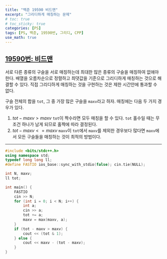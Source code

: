 ```yaml
---
title: "백준 19590 비드맨"
excerpt: "그리디하게 매칭하는 문제"
# toc: true
# toc_sticky: true
categories: [PS]
tags: [PS, 백준, 19590번, 그리디, CPP]
use_math: true
---
```


## [19590번: 비드맨](https://www.acmicpc.net/problem/19590)
  
서로 다른 종류의 구슬을 서로 매칭하는데 최대한 많은 종류의 구슬을 매칭하여 없애야 한다. 배열을 오름차순으로 정렬하고 최댓값을 기준으로 그리디하게 매칭하는 것으로 해결할 수 있다. 직접 그리디하게 매칭하는 것을 구현하는 것은 제한 시간안에 통과할 수 없다. 

구슬 전체의 합을 `tot`, 그 중 가장 많은 구슬을 `maxv`라고 하자. 매칭에는 다음 두 가지 경우가 있다. 

1. $tot - maxv > maxv$
`tot`이 짝수라면 모두 매칭을 할 수 있다. `tot` 홀수일 때는 무조건 하나가 남게 되므로 홀짝에 따라 결정된다.
2. $tot - maxv <= maxv$
`maxv`이 `tot`에서 `maxv`를 제외한 경우보다 많다면 `maxv`에서 모든 구슬들을 매칭하는 것이 최적의 방법이다. 

---

```cpp
#include <bits/stdc++.h>
using namespace std;
typedef long long ll;
#define FASTIO ios_base::sync_with_stdio(false); cin.tie(NULL);

int N, maxv;
ll tot;

int main() {
    FASTIO
    cin >> N;
    for (int i = 0; i < N; i++) {
        int a;
        cin >> a;
        tot += a;
        maxv = max(maxv, a);
    }
    if (tot - maxv > maxv) {
        cout << (tot & 1);
    } else {
        cout << maxv - (tot - maxv);
    }
}
```

<br>
<br>